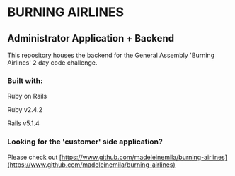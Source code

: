 # BURNING AIRLINES
## Administrator Application + Backend

This repository houses the backend for the General Assembly 'Burning Airlines' 2 day code challenge.

### Built with:

Ruby on Rails

Ruby v2.4.2

Rails v5.1.4

### Looking for the 'customer' side application?

Please check out [https://www.github.com/madeleinemila/burning-airlines](https://www.github.com/madeleinemila/burning-airlines)
